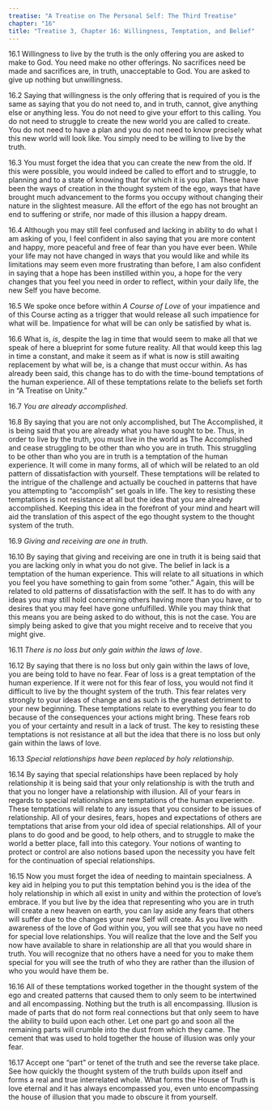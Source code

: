 ```yaml
---
treatise: "A Treatise on The Personal Self: The Third Treatise"
chapter: "16"
title: "Treatise 3, Chapter 16: Willingness, Temptation, and Belief"
---
```


16.1 Willingness to live by the truth is the only offering you are asked
to make to God. You need make no other offerings. No sacrifices need be
made and sacrifices are, in truth, unacceptable to God. You are asked to
give up nothing but unwillingness. 

16.2 Saying that willingness is the only offering that is required of
you is the same as saying that you do not need to, and in truth, cannot,
give anything else or anything less.  You do not need to give your
effort to this calling. You do not need to struggle to create the new
world you are called to create. You do not need to have a plan and you
do not need to know precisely what this new world will look like. You
simply need to be willing to live by the truth. 

16.3 You must forget the idea that you can create the new from the old.
If this were possible, you would indeed be called to effort and to
struggle, to planning and to a state of knowing that for which it is you
plan. These have been the ways of creation in the thought system of the
ego, ways that have brought much advancement to the forms you occupy
without changing their nature in the slightest measure. All the effort
of the ego has not brought an end to suffering or strife, nor made of
this illusion a happy dream. 

16.4 Although you may still feel confused and lacking in ability to do
what I am asking of you, I feel confident in also saying that you are
more content and happy, more peaceful and free of fear than you have
ever been. While your life may not have changed in ways that you would
like and while its limitations may seem even more frustrating than
before, I am also confident in saying that a hope has been instilled
within you, a hope for the very changes that you feel you need in order
to reflect, within your daily life, the new Self you have become. 

16.5 We spoke once before within *A Course of Love* of your impatience and
of this Course acting as a trigger that would release all such
impatience for what will be. Impatience for what will be can only be
satisfied by what is. 

16.6 What is, *is*, despite the lag in time that would seem to make all
that we speak of here a blueprint for some future reality. All that
would keep this lag in time a constant, and make it seem as if what is
now is still awaiting replacement by what will be, is a change that must
occur within. As has already been said, this change has to do with the
time-bound temptations of the human experience. All of these temptations
relate to the beliefs set forth in “A Treatise on Unity.” 

16.7 *You are already accomplished*. 

16.8 By saying that you are not only accomplished, but The Accomplished,
it is being said that you are already what you have sought to be. Thus,
in order to live by the truth, you must live in the world as The
Accomplished and cease struggling to be other than who you are in truth.
This struggling to be other than who you are in truth is a temptation of
the human experience. It will come in many forms, all of which will be
related to an old pattern of dissatisfaction with yourself. These
temptations will be related to the intrigue of the challenge and
actually be couched in patterns that have you attempting to “accomplish”
set goals in life. The key to resisting these temptations is not
resistance at all but the idea that you are already accomplished.
Keeping this idea in the forefront of your mind and heart will aid the
translation of this aspect of the ego thought system to the thought
system of the truth. 

16.9 *Giving and receiving are one in truth*. 

16.10 By saying that giving and receiving are one in truth it is being
said that you are lacking only in what you do not give. The belief in
lack is a temptation of the human experience.  This will relate to all
situations in which you feel you have something to gain from some
“other.” Again, this will be related to old patterns of dissatisfaction
with the self. It has to do with any ideas you may still hold concerning
others having more than you have, or to desires that you may feel have
gone unfulfilled. While you may think that this means you are being
asked to do without, this is not the case. You are simply being asked to
give that you might receive and to receive that you might give. 

16.11 *There is no loss but only gain within the laws of love*. 

16.12 By saying that there is no loss but only gain within the laws of
love, you are being told to have no fear. Fear of loss is a great
temptation of the human experience. If it were not for this fear of
loss, you would not find it difficult to live by the thought system of
the truth. This fear relates very strongly to your ideas of change and
as such is the greatest detriment to your new beginning. These
temptations relate to everything you fear to do because of the
consequences your actions might bring. These fears rob you of your
certainty and result in a lack of trust. The key to resisting these
temptations is not resistance at all but the idea that there is no loss
but only gain within the laws of love. 

16.13 *Special relationships have been replaced by holy relationship*. 

16.14 By saying that special relationships have been replaced by holy
relationship it is being said that your only relationship is with the
truth and that you no longer have a relationship with illusion. All of
your fears in regards to special relationships are temptations of the
human experience. These temptations will relate to any issues that you
consider to be issues of relationship. All of your desires, fears, hopes
and expectations of others are temptations that arise from your old idea
of special relationships. All of your plans to do good and be good, to
help others, and to struggle to make the world a better place, fall into
this category. Your notions of wanting to protect or control are also
notions based upon the necessity you have felt for the continuation of
special relationships. 

16.15 Now you must forget the idea of needing to maintain specialness. A
key aid in helping you to put this temptation behind you is the idea of
the holy relationship in which all exist in unity and within the
protection of love’s embrace. If you but live by the idea that
representing who you are in truth will create a new heaven on earth, you
can lay aside any fears that others will suffer due to the changes your
new Self will create. As you live with awareness of the love of God
within you, you will see that you have no need for special love
relationships. You will realize that the love and the Self you now have
available to share in relationship are all that you would share in
truth. You will recognize that no others have a need for you to make
them special for you will see the truth of who they are rather than the
illusion of who you would have them be. 

16.16 All of these temptations worked together in the thought system of
the ego and created patterns that caused them to only seem to be
intertwined and all encompassing.  Nothing but the truth is all
encompassing. Illusion is made of parts that do not form real
connections but that only seem to have the ability to build upon each
other. Let one part go and soon all the remaining parts will crumble
into the dust from which they came. The cement that was used to hold
together the house of illusion was only your fear.

16.17 Accept one “part” or tenet of the truth and see the reverse take
place. See how quickly the thought system of the truth builds upon
itself and forms a real and true interrelated whole. What forms the
House of Truth is love eternal and it has always encompassed you, even
unto encompassing the house of illusion that you made to obscure it from
yourself.


